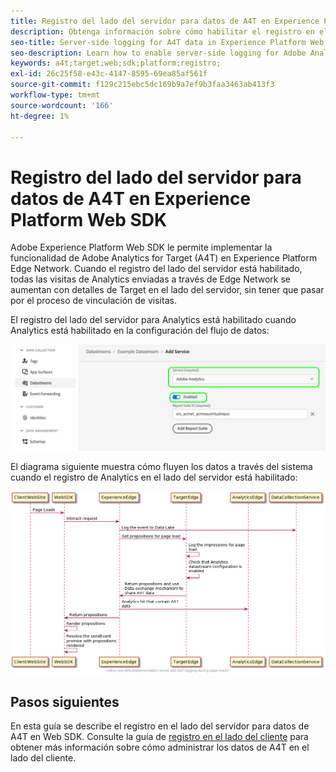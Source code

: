 ```yaml
---
title: Registro del lado del servidor para datos de A4T en Experience Platform Web SDK
description: Obtenga información sobre cómo habilitar el registro en el lado del servidor para Adobe Analytics for Target (A4T) mediante Experience Platform Web SDK.
seo-title: Server-side logging for A4T data in Experience Platform Web SDK
seo-description: Learn how to enable server-side logging for Adobe Analytics for Target (A4T) using the Experience Platform Web SDK.
keywords: a4t;target;web;sdk;platform;registro;
exl-id: 26c25f58-e43c-4147-8595-69ea85af561f
source-git-commit: f129c215ebc5dc169b9a7ef9b3faa3463ab413f3
workflow-type: tm+mt
source-wordcount: '166'
ht-degree: 1%

---
```


# Registro del lado del servidor para datos de A4T en Experience Platform Web SDK

Adobe Experience Platform Web SDK le permite implementar la funcionalidad de Adobe Analytics for Target (A4T) en Experience Platform Edge Network. Cuando el registro del lado del servidor está habilitado, todas las visitas de Analytics enviadas a través de Edge Network se aumentan con detalles de Target en el lado del servidor, sin tener que pasar por el proceso de vinculación de visitas.

El registro del lado del servidor para Analytics está habilitado cuando Analytics está habilitado en la configuración del flujo de datos:

![Configuración de secuencia de datos de Analytics habilitada](../assets/enable-analytics-datastream.png)

El diagrama siguiente muestra cómo fluyen los datos a través del sistema cuando el registro de Analytics en el lado del servidor está habilitado:

![Flujo de registro del lado del servidor](../assets/analytics-server-side-logging.png)

## Pasos siguientes

En esta guía se describe el registro en el lado del servidor para datos de A4T en Web SDK. Consulte la guía de [registro en el lado del cliente](./client-side.md) para obtener más información sobre cómo administrar los datos de A4T en el lado del cliente.
